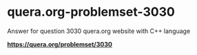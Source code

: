 # quera.org-problemset-3030
Answer for question 3030 quera.org website with C++ language

**https://quera.org/problemset/3030**